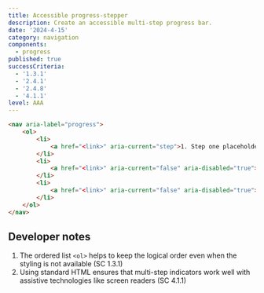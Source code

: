 ```yaml
---
title: Accessible progress-stepper
description: Create an accessible multi-step progress bar.
date: '2024-4-15'
category: navigation
components:
  - progress
published: true
successCriteria:
  - '1.3.1'
  - '2.4.1'
  - '2.4.8'
  - '4.1.1'
level: AAA
---
```


```html
<nav aria-label="progress">
	<ol>
		<li>
			<a href="<link>" aria-current="step">1. Step one placeholder</a>
		</li>
		<li>
			<a href="<link>" aria-current="false" aria-disabled="true">2. Step two placeholder</a>
		</li>
		<li>
			<a href="<link>" aria-current="false" aria-disabled="true">3. Step three placeholder</a>
		</li>
	</ol>
</nav>
```

## Developer notes

1. The ordered list `<ol>` helps to keep the logical order even when the styling is not available (SC 1.3.1)
2. Using standard HTML ensures that multi-step indicators work well with assistive technologies like screen readers (SC 4.1.1)
